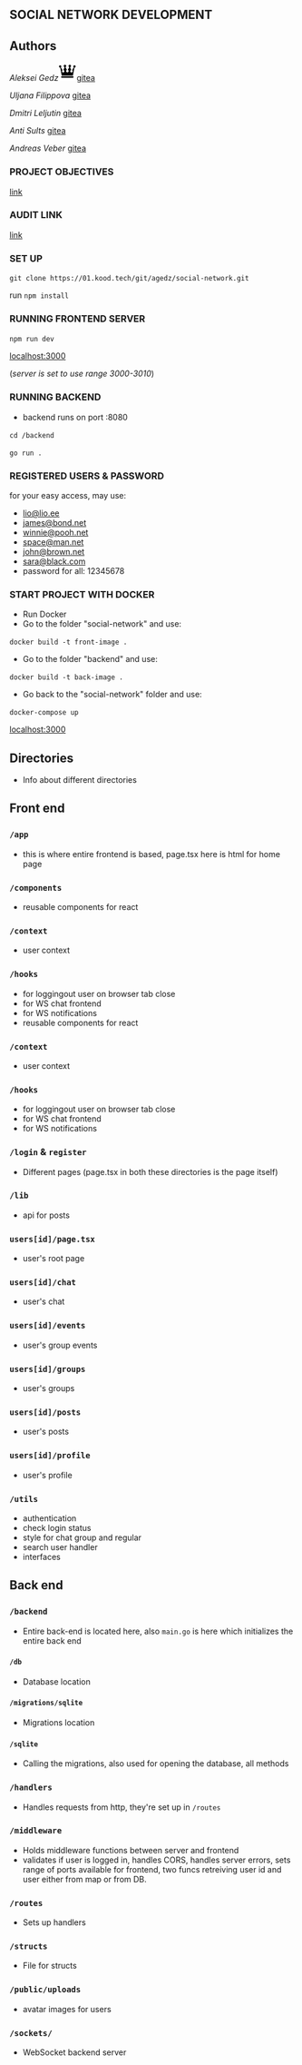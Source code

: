 ## SOCIAL NETWORK DEVELOPMENT

## Authors

_Aleksei Gedz_![fa-crown](/public/image/crown.png)[gitea](https://01.kood.tech/git/agedz)

_Uljana Filippova_ [gitea](https://01.kood.tech/git/ufilippo)

_Dmitri Leljutin_ [gitea](https://01.kood.tech/git/dleljuti)

_Anti Sults_ [gitea](https://01.kood.tech/git/antisults)

_Andreas Veber_ [gitea](https://01.kood.tech/git/aveber)


### PROJECT OBJECTIVES
[link](https://github.com/01-edu/public/tree/master/subjects/social-network)

### AUDIT LINK
[link](https://github.com/01-edu/public/tree/master/subjects/social-network/audit)

### SET UP
```
git clone https://01.kood.tech/git/agedz/social-network.git
```

run `npm install`
### RUNNING FRONTEND SERVER

`npm run dev`


[localhost:3000](http://localhost:3000)

(_server is set to use range 3000-3010_)

### RUNNING BACKEND
- backend runs on port :8080
  
`cd /backend`

`go run .`

### REGISTERED USERS & PASSWORD
for your easy access, may use:
- lio@lio.ee
- james@bond.net
- winnie@pooh.net
- space@man.net
- john@brown.net
- sara@black.com
- password for all:
12345678

### START PROJECT WITH DOCKER
- Run Docker
- Go to the folder "social-network" and use:


`docker build -t front-image .`

- Go to the folder "backend" and use:

`docker build -t back-image .`

- Go back to the "social-network" folder and use:

`docker-compose up`

[localhost:3000](http://localhost:3000)

## Directories
- Info about different directories

## Front end
### `/app`
- this is where entire frontend is based, page.tsx here is html for home page

### `/components`
- reusable components for react

### `/context`
- user context

### `/hooks`
- for loggingout user on browser tab close
- for WS chat frontend
- for WS notifications
- reusable components for react

### `/context`
- user context

### `/hooks`
- for loggingout user on browser tab close
- for WS chat frontend
- for WS notifications

### `/login` & `register`
- Different pages (page.tsx in both these directories is the page itself)

### `/lib`
- api for posts

### `users[id]/page.tsx`
- user's root page

### `users[id]/chat`
- user's chat

### `users[id]/events`
- user's group events

### `users[id]/groups`
- user's groups

### `users[id]/posts`
- user's posts

### `users[id]/profile`
- user's profile

### `/utils`
- authentication
- check login status
- style for chat group and regular
- search user handler
- interfaces

## Back end

### `/backend`
- Entire back-end is located here, also `main.go` is here which initializes the entire back end

#### `/db`
- Database location

#### `/migrations/sqlite`
- Migrations location

#### `/sqlite`
- Calling the migrations, also used for opening the database, all methods

### `/handlers`
- Handles requests from http, they're set up in `/routes`  

### `/middleware`
- Holds middleware functions between server and frontend  
- validates if user is logged in, handles CORS, handles server errors, sets range of ports available for frontend, two funcs retreiving user id and user either from map or from DB. 

### `/routes`
- Sets up handlers

### `/structs`
- File for structs

### `/public/uploads`
-  avatar images for users

### `/sockets/`
- WebSocket backend server
